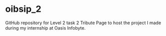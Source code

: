 # oibsip_2
GitHub repository for  Level 2 task 2 Tribute Page to host the project I made during my internship at Oasis Infobyte. 
